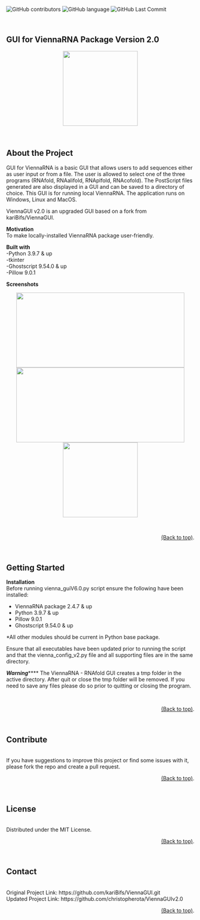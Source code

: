 ![GitHub contributors](https://img.shields.io/github/contributors/christopherota/ViennaGUIv2.0?color=color)
![GitHub language](https://img.shields.io/badge/language-Python-red)
![GitHub Last Commit](https://img.shields.io/github/last-commit/christopherota/ViennaGUIv2.0)

<br>

## **GUI for ViennaRNA Package Version 2.0**
<p align="center">
 <img src = "imagesread/viennaout.png" width =200>
</p>
<br>
 
## **About the Project**

GUI for ViennaRNA is a
basic GUI that allows users to add sequences either as 
user input or from a file. The user is allowed to select one of the three programs (RNAfold, RNAalifold, RNAplfold, RNAcofold).
The PostScript files generated are also displayed in a GUI and can be saved to a directory of choice. 
This GUI is for running local ViennaRNA. The application runs on Windows, Linux  and MacOS.

ViennaGUI v2.0 is an upgraded GUI based on a fork from kariBifs/ViennaGUI.
<br>

**Motivation**
<br>
To make locally-installed ViennaRNA package user-friendly.
<br>

**Built with**
<br>
-Python 3.9.7 & up
<br>
-tkinter
<br>
-Ghostscript 9.54.0 & up
<br>
-Pillow 9.0.1
<br>


**Screenshots**
<br>
<p align="center">
 <img src = "https://user-images.githubusercontent.com/16065443/224482754-8946ba25-3756-4910-8387-4447d5ea8492.png"width=450 height=200>
 <br>
 <img src = "https://user-images.githubusercontent.com/16065443/224482901-d1dcfc56-0a3c-483c-ac22-1f386020be4a.png"width=450 height=200>
 <br>
 <img src = "imagesread/viennaout.png"width=200 height=200>
 

</p>
<br>
<p align="right">
<a href="#top">(Back to top)</a>.</p>
<br>

## **Getting Started**

**Installation**
<br>
Before running vienna_guiV6.0.py script ensure the 
following have been installed:

- ViennaRNA package 2.4.7 & up
- Python 3.9.7 & up
- Pillow  9.0.1
- Ghostscript 9.54.0 & up

*All other modules should be current in Python base package. 

Ensure that all executables have been updated prior to
running the script and that the vienna_config_v2.py file and
all supporting files are in the same directory.

***********************Warning***************************
The ViennaRNA - RNAfold GUI creates a tmp folder in the
active directory. After quit or close the tmp folder will be 
removed. If you need to save any files please do so prior
to quitting or closing the program.
<!--how to use?-->
<br>
<p align="right">
<a href="#top">(Back to top)</a>.</p>
<br>

## **Contribute**
<br>
If you have suggestions to improve this project or find some issues with it, please fork the repo and create a pull request.
<br>
<p align="right">
<a href="#top">(Back to top)</a>.</p>
<br>

## **License**
<br>
Distributed under the MIT License.
<br>

<p align="right">
<a href="#top">(Back to top)</a>.</p>
<br>

## **Contact**
<br>
Original Project Link: https://github.com/kariBifs/ViennaGUI.git
<br>
Updated Project Link: https://github.com/christopherota/ViennaGUIv2.0
<p align="right">
<a href="#top">(Back to top)</a>.</p>
<br>
